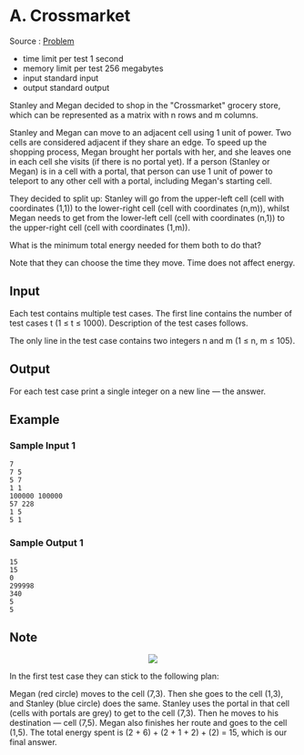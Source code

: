 # A. Crossmarket

Source : [Problem](https://codeforces.com/problemset/problem/1715/A)

- time limit per test 1 second
- memory limit per test 256 megabytes
- input standard input
- output standard output

Stanley and Megan decided to shop in the "Crossmarket" grocery store, which can be represented as a matrix with n rows and m columns.

Stanley and Megan can move to an adjacent cell using 1 unit of power. Two cells are considered adjacent if they share an edge. To speed up the shopping process, Megan brought her portals with her, and she leaves one in each cell she visits (if there is no portal yet). If a person (Stanley or Megan) is in a cell with a portal, that person can use 1 unit of power to teleport to any other cell with a portal, including Megan's starting cell.

They decided to split up: Stanley will go from the upper-left cell (cell with coordinates (1,1)) to the lower-right cell (cell with coordinates (n,m)), whilst Megan needs to get from the lower-left cell (cell with coordinates (n,1)) to the upper-right cell (cell with coordinates (1,m)).

What is the minimum total energy needed for them both to do that?

Note that they can choose the time they move. Time does not affect energy.

## Input

Each test contains multiple test cases. The first line contains the number of test cases t (1 ≤ t ≤ 1000). Description of the test cases follows.

The only line in the test case contains two integers n and m (1 ≤ n, m ≤ 105).

## Output

For each test case print a single integer on a new line — the answer.

## Example

### Sample Input 1

    7
    7 5
    5 7
    1 1
    100000 100000
    57 228
    1 5
    5 1

### Sample Output 1

    15
    15
    0
    299998
    340
    5
    5

## Note

<p align="center"><img src="https://espresso.codeforces.com/e5872e9b009e502f2afc32237b1a5e59ed8d508a.png"></p>

In the first test case they can stick to the following plan:

Megan (red circle) moves to the cell (7,3). Then she goes to the cell (1,3), and Stanley (blue circle) does the same. Stanley uses the portal in that cell (cells with portals are grey) to get to the cell (7,3). Then he moves to his destination — cell (7,5). Megan also finishes her route and goes to the cell (1,5). The total energy spent is (2 + 6) + (2 + 1 + 2) + (2) = 15, which is our final answer.
